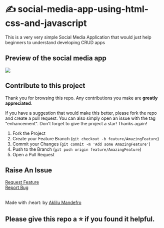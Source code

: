 # ✍️ social-media-app-using-html-css-and-javascript

This is a very very simple Social Media Application that would just help beginners to understand developing CRUD apps

## Preview of the social media app

<img src="https://i.imgur.com/U4DdaZG.gif"/>

## Contribute to this project

Thank you for browsing this repo. Any contributions you make are **greatly
appreciated**.

If you have a suggestion that would make this better, please fork the repo and
create a pull request. You can also simply open an issue with the tag
"enhancement". Don't forget to give the project a star! Thanks again!

1. Fork the Project
2. Create your Feature Branch (`git checkout -b feature/AmazingFeature`)
3. Commit your Changes (`git commit -m 'Add some AmazingFeature'`)
4. Push to the Branch (`git push origin feature/AmazingFeature`)
5. Open a Pull Request

## Raise An Issue
  <p align="left">
    <a href="https://github.com/Aklilu-Mandefro/social-media-app-using-html-css-and-javascript/issues">Request Feature</a><br>
    <a href="https://github.com/Aklilu-Mandefro/social-media-app-using-html-css-and-javascript/issues">Report Bug</a>
  </p>
  
  <br>
Made with :heart: by <a href="https://github.com/Aklilu-Mandefro" target="_blank">Aklilu Mandefro</a>

## Please give this repo a ⭐ if you found it helpful.

